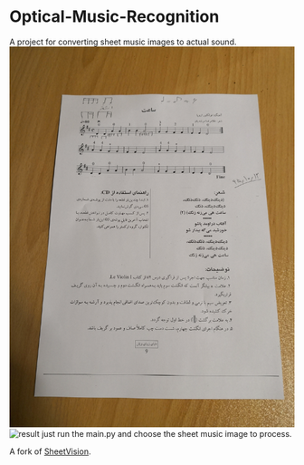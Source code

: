# Optical-Music-Recognition

A project for converting sheet music images to actual sound.
![initial image](https://raw.githubusercontent.com/blu-ray/Optical-Music-Recognition/main/Sheets/8.jpg)
![result](https://raw.githubusercontent.com/blu-ray/Optical-Music-Recognition/main/res.png)
just run the main.py and choose the sheet music image to process.

A fork of [SheetVision](https://github.com/cal-pratt/SheetVision).
